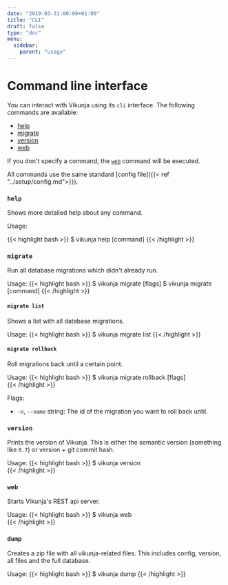 ```yaml
---
date: "2019-03-31:00:00+01:00"
title: "CLI"
draft: false
type: "doc"
menu:
  sidebar:
    parent: "usage"
---
```


# Command line interface

You can interact with Vikunja using its `cli` interface. 
The following commands are available:

* [help](#help)
* [migrate](#migrate)
* [version](#version)
* [web](#web)

If you don't specify a command, the [`web`](#web) command will be executed.

All commands use the same standard [config file]({{< ref "../setup/config.md">}}).

### `help`

Shows more detailed help about any command.

Usage:

{{< highlight bash >}}
$ vikunja help [command]
{{< /highlight >}}

### `migrate`

Run all database migrations which didn't already run.

Usage:
{{< highlight bash >}}
$ vikunja migrate [flags]
$ vikunja migrate [command]
{{< /highlight >}}

#### `migrate list`

Shows a list with all database migrations.

Usage:
{{< highlight bash >}}
$ vikunja migrate list
{{< /highlight >}}

#### `migrate rollback`

Roll migrations back until a certain point.

Usage:
{{< highlight bash >}}
$ vikunja migrate rollback [flags]    
{{< /highlight >}}

Flags:
* `-n`, `--name` string: The id of the migration you want to roll back until.
 

### `version`

Prints the version of Vikunja.
This is either the semantic version (something like `0.7`) or version + git commit hash.

Usage:
{{< highlight bash >}}
$ vikunja version    
{{< /highlight >}}

### `web`

Starts Vikunja's REST api server.

Usage:
{{< highlight bash >}}
$ vikunja web    
{{< /highlight >}}

### `dump`

Creates a zip file with all vikunja-related files.
This includes config, version, all files and the full database.

Usage:
{{< highlight bash >}}
$ vikunja dump
{{< /highlight >}}
